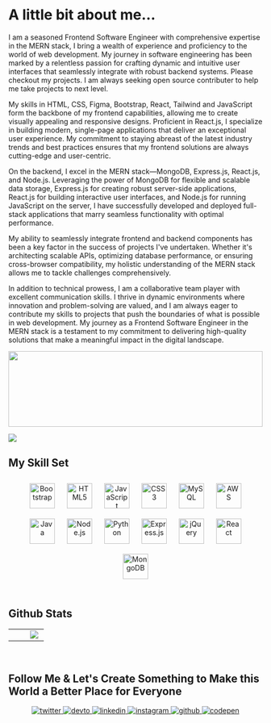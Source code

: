 # A little bit about me...

I am a seasoned Frontend Software Engineer with comprehensive expertise in the MERN stack, I bring a wealth of experience and proficiency to the world of web development. My journey in software engineering has been marked by a relentless passion for crafting dynamic and intuitive user interfaces that seamlessly integrate with robust backend systems. Please checkout my projects. I am always seeking open source contributer to help me take projects to next level.

My skills in HTML, CSS, Figma, Bootstrap, React, Tailwind and JavaScript form the backbone of my frontend capabilities, allowing me to create visually appealing and responsive designs. Proficient in React.js, I specialize in building modern, single-page applications that deliver an exceptional user experience. My commitment to staying abreast of the latest industry trends and best practices ensures that my frontend solutions are always cutting-edge and user-centric.

On the backend, I excel in the MERN stack—MongoDB, Express.js, React.js, and Node.js. Leveraging the power of MongoDB for flexible and scalable data storage, Express.js for creating robust server-side applications, React.js for building interactive user interfaces, and Node.js for running JavaScript on the server, I have successfully developed and deployed full-stack applications that marry seamless functionality with optimal performance.

My ability to seamlessly integrate frontend and backend components has been a key factor in the success of projects I've undertaken. Whether it's architecting scalable APIs, optimizing database performance, or ensuring cross-browser compatibility, my holistic understanding of the MERN stack allows me to tackle challenges comprehensively.

In addition to technical prowess, I am a collaborative team player with excellent communication skills. I thrive in dynamic environments where innovation and problem-solving are valued, and I am always eager to contribute my skills to projects that push the boundaries of what is possible in web development. My journey as a Frontend Software Engineer in the MERN stack is a testament to my commitment to delivering high-quality solutions that make a meaningful impact in the digital landscape.


<img src="https://readme-jokes.vercel.app/api" width="100%" height="150" backgroundcolor="white">


![](https://komarev.com/ghpvc/?username=alexander-de-royal&color=0ca4a5)


## My Skill Set  
<div align="center">  
<a href="https://getbootstrap.com/docs/3.4/javascript/" target="_blank"><img style="margin: 10px" src="https://profilinator.rishav.dev/skills-assets/bootstrap-plain.svg" alt="Bootstrap" height="50" /></a>  
<a href="https://en.wikipedia.org/wiki/HTML5" target="_blank"><img style="margin: 10px" src="https://profilinator.rishav.dev/skills-assets/html5-original-wordmark.svg" alt="HTML5" height="50" /></a>  
<a href="https://www.javascript.com/" target="_blank"><img style="margin: 10px" src="https://profilinator.rishav.dev/skills-assets/javascript-original.svg" alt="JavaScript" height="50" /></a>  
<a href="https://www.w3schools.com/css/" target="_blank"><img style="margin: 10px" src="https://profilinator.rishav.dev/skills-assets/css3-original-wordmark.svg" alt="CSS3" height="50" /></a>  
<a href="https://www.mysql.com/" target="_blank"><img style="margin: 10px" src="https://profilinator.rishav.dev/skills-assets/mysql-original-wordmark.svg" alt="MySQL" height="50" /></a>  
<a href="https://aws.amazon.com/" target="_blank"><img style="margin: 10px" src="https://profilinator.rishav.dev/skills-assets/amazonwebservices-original-wordmark.svg" alt="AWS" height="50" /></a>  
<a href="https://www.java.com/" target="_blank"><img style="margin: 10px" src="https://profilinator.rishav.dev/skills-assets/java-original-wordmark.svg" alt="Java" height="50" /></a>  
<a href="https://nodejs.org/" target="_blank"><img style="margin: 10px" src="https://profilinator.rishav.dev/skills-assets/nodejs-original-wordmark.svg" alt="Node.js" height="50" /></a>  
<a href="https://www.python.org/" target="_blank"><img style="margin: 10px" src="https://profilinator.rishav.dev/skills-assets/python-original.svg" alt="Python" height="50" /></a>  
<a href="https://expressjs.com/" target="_blank"><img style="margin: 10px" src="https://profilinator.rishav.dev/skills-assets/express-original-wordmark.svg" alt="Express.js" height="50" /></a>  
<a href="https://jquery.com/" target="_blank"><img style="margin: 10px" src="https://profilinator.rishav.dev/skills-assets/jquery.png" alt="jQuery" height="50" /></a>  
<a href="https://reactjs.org/" target="_blank"><img style="margin: 10px" src="https://profilinator.rishav.dev/skills-assets/react-original-wordmark.svg" alt="React" height="50" /></a>  
<a href="https://www.mongodb.com/" target="_blank"><img style="margin: 10px" src="https://profilinator.rishav.dev/skills-assets/mongodb-original-wordmark.svg" alt="MongoDB" height="50" /></a>  
</div>  


<br/>  


## Github Stats  


<table><tr><td valign="top" width="50%">



</td><td valign="top" width="50%">

<img src="https://github-readme-stats.vercel.app/api/top-langs/?username=alexander-de-royal&hide_border=true&layout=compact" align="left" />

</td></tr></table>  

<br/>  





## Follow Me & Let's Create Something to Make this World a Better Place for Everyone  
<div align="center">
<a href="https://twitter.com/alexander-de-royal" target="_blank">
<img src=https://img.shields.io/badge/twitter-%2300acee.svg?&style=for-the-badge&logo=twitter&logoColor=white alt=twitter style="margin-bottom: 5px;" />
</a>
<a href="https://dev.to/alexander-de-royal" target="_blank">
<img src=https://img.shields.io/badge/dev.to-%2308090A.svg?&style=for-the-badge&logo=dev.to&logoColor=white alt=devto style="margin-bottom: 5px;" />
</a>
<a href="https://linkedin.com/in/alexander-royal" target="_blank">
<img src=https://img.shields.io/badge/linkedin-%231E77B5.svg?&style=for-the-badge&logo=linkedin&logoColor=white alt=linkedin style="margin-bottom: 5px;" />
</a>
<a href="https://instagram.com/alexander-de-royal" target="_blank">
<img src=https://img.shields.io/badge/instagram-%23000000.svg?&style=for-the-badge&logo=instagram&logoColor=white alt=instagram style="margin-bottom: 5px;" />
</a>
<a href="https://github.com/alexander-de-royal" target="_blank">
<img src=https://img.shields.io/badge/github-%2324292e.svg?&style=for-the-badge&logo=github&logoColor=white alt=github style="margin-bottom: 5px;" />
</a>
<a href="https://codepen.com/asderoyal" target="_blank">
<img src=https://img.shields.io/badge/codepen-%23131417.svg?&style=for-the-badge&logo=codepen&logoColor=white alt=codepen style="margin-bottom: 5px;" />
</a>  
</div>  

<br />

